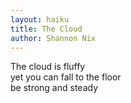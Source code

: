 ```yaml
---
layout: haiku
title: The Cloud
author: Shannon Nix
---
```


The cloud is fluffy<br>
yet you can fall to the floor<br>
be strong and steady<br>
